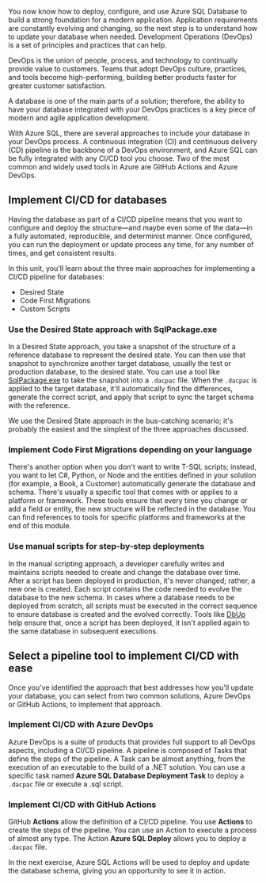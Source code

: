 You now know how to deploy, configure, and use Azure SQL Database to build a strong foundation for a modern application. Application requirements are constantly evolving and changing, so the next step is to understand how to update your database when needed. Development Operations (DevOps) is a set of principles and practices that can help.

DevOps is the union of people, process, and technology to continually provide value to customers. Teams that adopt DevOps culture, practices, and tools become high-performing, building better products faster for greater customer satisfaction.

A database is one of the main parts of a solution; therefore, the ability to have your database integrated with your DevOps practices is a key piece of modern and agile application development.

With Azure SQL, there are several approaches to include your database in your DevOps process. A continuous integration (CI) and continuous delivery (CD) pipeline is the backbone of a DevOps environment, and Azure SQL can be fully integrated with any CI/CD tool you choose. Two of the most common and widely used tools in Azure are GitHub Actions and Azure DevOps.

## Implement CI/CD for databases

Having the database as part of a CI/CD pipeline means that you want to configure and deploy the structure—and maybe even some of the data—in a fully automated, reproducible, and determinist manner. Once configured, you can run the deployment or update process any time, for any number of times, and get consistent results.

In this unit, you'll learn about the three main approaches for implementing a CI/CD pipeline for databases:

- Desired State
- Code First Migrations
- Custom Scripts

### Use the Desired State approach with SqlPackage.exe

In a Desired State approach, you take a snapshot of the structure of a reference database to represent the desired state. You can then use that snapshot to synchronize another target database, usually the test or production database, to the desired state. You can use a tool like [SqlPackage.exe](/sql/tools/sqlpackage/sqlpackage) to take the snapshot into a `.dacpac` file. When the `.dacpac` is applied to the target database, it'll automatically find the differences, generate the correct script, and apply that script to sync the target schema with the reference.

We use the Desired State approach in the bus-catching scenario; it's probably the easiest and the simplest of the three approaches discussed.

### Implement Code First Migrations depending on your language

There's another option when you don't want to write T-SQL scripts; instead, you want to let C#, Python, or Node and the entities defined in your solution (for example, a Book, a Customer) automatically generate the database and schema. There's usually a specific tool that comes with or applies to a platform or framework. These tools ensure that every time you change or add a field or entity, the new structure will be reflected in the database. You can find references to tools for specific platforms and frameworks at the end of this module.

### Use manual scripts for step-by-step deployments

In the manual scripting approach, a developer carefully writes and maintains scripts needed to create and change the database over time. After a script has been deployed in production, it's never changed; rather, a new one is created. Each script contains the code needed to evolve the database to the new schema. In cases where a database needs to be deployed from scratch, all scripts must be executed in the correct sequence to ensure database is created and the evolved correctly. Tools like [DbUp](https://dbup.github.io/) help ensure that, once a script has been deployed, it isn't applied again to the same database in subsequent executions.

## Select a pipeline tool to implement CI/CD with ease

Once you've identified the approach that best addresses how you'll update your database, you can select from two common solutions, Azure DevOps or GitHub Actions, to implement that approach.

### Implement CI/CD with Azure DevOps

Azure DevOps is a suite of products that provides full support to all DevOps aspects, including a CI/CD pipeline. A pipeline is composed of Tasks that define the steps of the pipeline. A Task can be almost anything, from the execution of an executable to the build of a .NET solution. You can use a specific task named **Azure SQL Database Deployment Task** to deploy a `.dacpac` file or execute a .sql script.

### Implement CI/CD with GitHub Actions

GitHub **Actions** allow the definition of a CI/CD pipeline. You use **Actions** to create the steps of the pipeline. You can use an Action to execute a process of almost any type. The Action **Azure SQL Deploy** allows you to deploy a `.dacpac` file.

In the next exercise, Azure SQL Actions will be used to deploy and update the database schema, giving you an opportunity to see it in action.
